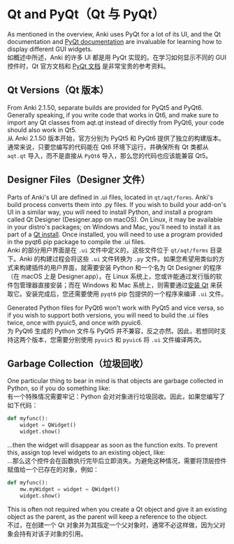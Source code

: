 # Qt and PyQt（Qt 与 PyQt）

As mentioned in the overview, Anki uses PyQt for a lot of its UI, and the Qt documentation and [PyQt documentation](https://www.riverbankcomputing.com/static/Docs/PyQt6/sip-classes.html) are invaluable for learning how to display different GUI widgets.<br>
如概述中所述，Anki 的许多 UI 都是用 PyQt 实现的。在学习如何显示不同的 GUI 控件时，Qt 官方文档和 [PyQt 文档](https://www.riverbankcomputing.com/static/Docs/PyQt6/sip-classes.html) 是非常宝贵的参考资料。

## Qt Versions（Qt 版本）

From Anki 2.1.50, separate builds are provided for PyQt5 and PyQt6. Generally speaking, if you write code that works in Qt6, and make sure to import any Qt classes from aqt.qt instead of directly from PyQt6, your code should also work in Qt5.<br>
从 Anki 2.1.50 版本开始，官方分别为 PyQt5 和 PyQt6 提供了独立的构建版本。通常来说，只要您编写的代码能在 Qt6 环境下运行，并确保所有 Qt 类都从 `aqt.qt` 导入，而不是直接从 `PyQt6` 导入，那么您的代码也应该能兼容 Qt5。

## Designer Files（Designer 文件）

Parts of Anki's UI are defined in .ui files, located in `qt/aqt/forms`. Anki's build process converts them into .py files. If you wish to build your add-on's UI in a similar way, you will need to install Python, and install a program called Qt Designer (Designer.app on macOS). On Linux, it may be available in your distro's packages; on Windows and Mac, you'll need to install it as part of a [Qt install](https://download.qt.io/). Once installed, you will need to use a program provided in the pyqt6 pip package to compile the .ui files.<br>
Anki 的部分用户界面是在 `.ui` 文件中定义的，这些文件位于 `qt/aqt/forms` 目录下。Anki 的构建过程会将这些 `.ui` 文件转换为 `.py` 文件。如果您希望用类似的方式来构建插件的用户界面，就需要安装 Python 和一个名为 Qt Designer 的程序（在 macOS 上是 Designer.app）。在 Linux 系统上，您或许能通过发行版的软件包管理器直接安装；而在 Windows 和 Mac 系统上，则需要通过[安装 Qt](https://download.qt.io/) 来获取它。安装完成后，您还需要使用 `pyqt6` pip 包提供的一个程序来编译 `.ui` 文件。

Generated Python files for PyQt6 won't work with PyQt5 and vice versa, so if you wish to support both versions, you will need to build the .ui files twice, once with pyuic5, and once with pyuic6.<br>
为 PyQt6 生成的 Python 文件与 PyQt5 并不兼容，反之亦然。因此，若想同时支持这两个版本，您需要分别使用 `pyuic5` 和 `pyuic6` 将 `.ui` 文件编译两次。

## Garbage Collection（垃圾回收）

One particular thing to bear in mind is that objects are garbage collected in Python, so if you do something like:<br>
有一个特殊情况需要牢记：Python 会对对象进行垃圾回收。因此，如果您编写了如下代码：

```python
def myfunc():
    widget = QWidget()
    widget.show()
```

…​then the widget will disappear as soon as the function exits. To prevent this, assign top level widgets to an existing object, like:<br>
…​那么这个控件会在函数执行完毕后立即消失。为避免这种情况，需要将顶层控件赋值给一个已存在的对象，例如：

```python
def myfunc():
    mw.myWidget = widget = QWidget()
    widget.show()
```

This is often not required when you create a Qt object and give it an existing object as the parent, as the parent will keep a reference to the object.<br>
不过，在创建一个 Qt 对象并为其指定一个父对象时，通常不必这样做，因为父对象会持有对该子对象的引用。